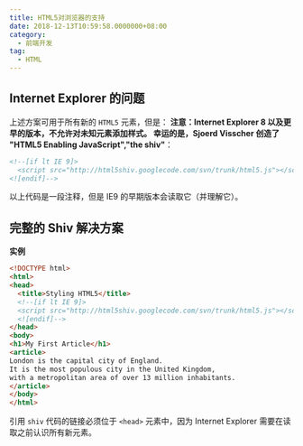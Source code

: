 ```yaml
---
title: HTML5对浏览器的支持
date: 2018-12-13T10:59:58.0000000+08:00
category:
  - 前端开发
tag:
  - HTML
---
```


## **Internet Explorer 的问题**

上述方案可用于所有新的 `HTML5` 元素，但是：
**注意：**Internet Explorer 8 以及更早的版本，不允许对未知元素添加样式。
幸运的是，Sjoerd Visscher 创造了 "HTML5 Enabling JavaScript",**"the shiv"**：

```html
<!--[if lt IE 9]>
  <script src="http://html5shiv.googlecode.com/svn/trunk/html5.js"></script>
<![endif]-->
```

以上代码是一段注释，但是 IE9 的早期版本会读取它（并理解它）。

## **完整的 Shiv 解决方案**

**实例**

```html
<!DOCTYPE html>
<html>
<head>
  <title>Styling HTML5</title>
  <!--[if lt IE 9]>
  <script src="http://html5shiv.googlecode.com/svn/trunk/html5.js"></script>
  <![endif]-->
</head>
<body>
<h1>My First Article</h1>
<article>
London is the capital city of England. 
It is the most populous city in the United Kingdom, 
with a metropolitan area of over 13 million inhabitants.
</article>
</body>
</html>
```

引用 `shiv` 代码的链接必须位于 `<head>` 元素中，因为 Internet Explorer 需要在读取之前认识所有新元素。

